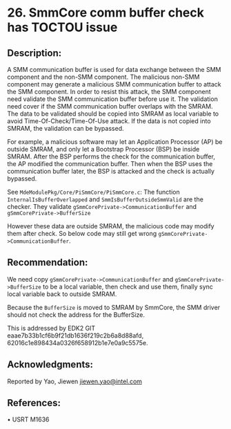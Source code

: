 # 26. SmmCore comm buffer check has TOCTOU issue



## Description:


A SMM communication buffer is used for data exchange between the SMM component and the non-SMM component. The malicious non-SMM component may generate a malicious SMM communication buffer to attack the SMM component.
In order to resist this attack, the SMM component need validate the SMM communication buffer before use it. The validation need cover if the SMM communication buffer overlaps with the SMRAM.
The data to be validated should be copied into SMRAM as local variable to avoid Time-Of-Check/Time-Of-Use attack. If the data is not copied into SMRAM, the validation can be bypassed.

For example, a malicious software may let an Application Processor (AP) be outside SMRAM, and only let a Bootstrap Processor (BSP) be inside SMRAM. After the BSP performs the check for the communication buffer, the AP modified the communication buffer. Then when the BSP uses the communication buffer later, the BSP is attacked and the check is actually bypassed.

See ```MdeModulePkg/Core/PiSmmCore/PiSmmCore.c```:
The function ```InternalIsBufferOverlapped``` and ```SmmIsBufferOutsideSmmValid``` are the checker. They validate ```gSmmCorePrivate->CommunicationBuffer``` and ```gSmmCorePrivate->BufferSize```

However these data are outside SMRAM, the malicious code may modify them after check.
So below code may still get wrong ```gSmmCorePrivate->CommunicationBuffer```.


## Recommendation:


We need copy ```gSmmCorePrivate->CommunicationBuffer``` and ```gSmmCorePrivate->BufferSize``` to be a local variable, then check and use them, finally sync local variable back to outside SMRAM.

Because the `BufferSize` is moved to SMRAM by SmmCore, the SMM driver should not check the address for the BufferSize.	

This is addressed by EDK2 GIT eaae7b33b1cf6b9f21db1636f219c2b6a8d88afd, 62016c1e898434a0326f658912b1e7e0a9c5575e.


## Acknowledgments:


Reported by Yao, Jiewen <jiewen.yao@intel.com>


## References:


•	USRT M1636



